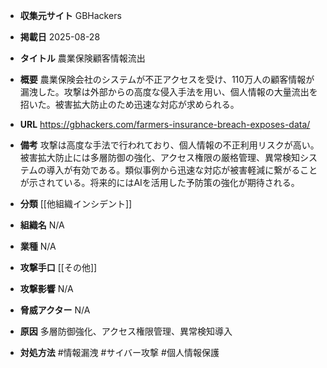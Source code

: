 - **収集元サイト**
GBHackers

- **掲載日**
2025-08-28

- **タイトル**
農業保険顧客情報流出

- **概要**
農業保険会社のシステムが不正アクセスを受け、110万人の顧客情報が漏洩した。攻撃は外部からの高度な侵入手法を用い、個人情報の大量流出を招いた。被害拡大防止のため迅速な対応が求められる。

- **URL**
https://gbhackers.com/farmers-insurance-breach-exposes-data/

- **備考**
攻撃は高度な手法で行われており、個人情報の不正利用リスクが高い。被害拡大防止には多層防御の強化、アクセス権限の厳格管理、異常検知システムの導入が有効である。類似事例から迅速な対応が被害軽減に繋がることが示されている。将来的にはAIを活用した予防策の強化が期待される。

- **分類**
[[他組織インシデント]]

- **組織名**
N/A

- **業種**
N/A

- **攻撃手口**
[[その他]]

- **攻撃影響**
N/A

- **脅威アクター**
N/A

- **原因**
多層防御強化、アクセス権限管理、異常検知導入

- **対処方法**
#情報漏洩 #サイバー攻撃 #個人情報保護

